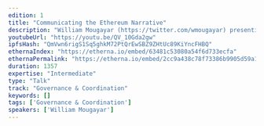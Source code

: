 ```yaml
---
edition: 1
title: "Communicating the Ethereum Narrative"
description: "William Mougayar (https://twitter.com/wmougayar) presenting on the best ways to ccommunicate the Ethereum Narrative."
youtubeUrl: "https://youtu.be/QV_10Gda2gw"
ipfsHash: "QmVwn6rigS1Sq5ghkM72PtQrEwSBZ9ZHtUc89KiYncFHBQ"
ethernaIndex: "https://etherna.io/embed/63481c53080a54f6d733ecfa"
ethernaPermalink: "https://etherna.io/embed/2cc9a438c78f73386b9905d59a139511e658eec09fbab223aa64f37af2d78f92"
duration: 1357
expertise: "Intermediate"
type: "Talk"
track: "Governance & Coordination"
keywords: []
tags: ['Governance & Coordination']
speakers: ['William Mougayar']
---
```

